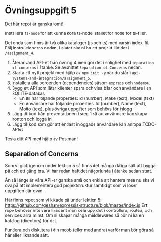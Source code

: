 # Övningsuppgift 5

Det här repot är ganska tomt!

Installera `ts-node` för att kunna köra ts-node istället för node för ts-filer.

Det enda som finns är två olika kataloger (js och ts) med varsin index-fil. Följ instruktionerna nedan, i slutet ska ni ha ett projekt likt det i `/assignment_4`.

1. Återanvänd API-et från övning 4 men gör det i enlighet med `separation of concerns` i åtanke. Se avsnittet `Separation of Concerns` nedan.
2. Starta ett nytt projekt med hjälp av `npm init -y` när du står i `api-systems-and-integration/assignment_5`.
3. Installera alla beroenden (dependencies) såsom `express` och `nodemon`.
4. Bygg ett API som låter klienter spara och visa bilar och användare i en SQLITE-databas
    - En Bil har följande properties: Id (number), Make (text), Model (text)
    - En Användare har följande properties: Id (number), Name (text), Motto (text), plus övriga uppgifter som behövs för inlogg
5. Lägg till kod från presentationen i steg 1 så att användare kan skapa konton och logga in
6. Lägg till kod som gör att endast inloggade användare kan anropa TODO-APIet

Testa ditt API med hjälp av Postman!

## Separation of Concerns

Som vi gick igenom under lektion 5 så finns det många dåliga sätt att bygga på och ett gäng bra. Vi har redan haft det någorlunda i åtanke sedan start.

Än så länge är våra API-er ganska små och enkla att hantera men nu ska vi öva på att implementera god projektstruktur samtidigt som vi löser uppgiften där ovan.

Här finns repot som vi kikade på under lektion 5: https://github.com/geshan/expressjs-structure/blob/master/index.js
Ert repo behöver inte vara likadant men dela upp det i controllers, routes, och services allra minst. Om ni skapar många middlewares så bör ni ha en katalog (directory) för det.

Fundera och diskutera i din mobb (eller med andra) varför man bör göra så här eller liknande sätt.